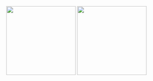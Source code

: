 <!--
### Hi there 👋

**lucasfacci/lucasfacci** is a ✨ _special_ ✨ repository because its `README.md` (this file) appears on your GitHub profile.

Here are some ideas to get you started:

- 🔭 I’m currently working on ...
- 🌱 I’m currently learning ...
- 👯 I’m looking to collaborate on ...
- 🤔 I’m looking for help with ...
- 💬 Ask me about ...
- 📫 How to reach me: ...
- 😄 Pronouns: ...
- ⚡ Fun fact: ...
-->

<div style="display: inline">
  <img height="185" src="https://github-readme-stats.vercel.app/api?username=lucasfacci&count_private=true&show_icons=true&theme=react" />
  <img height="185" src="https://github-readme-stats.vercel.app/api/top-langs/?username=lucasfacci&layout=compact&langs_count=8&theme=react" />
</div>
